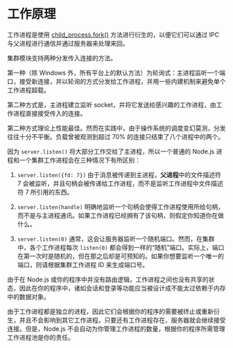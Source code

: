 # 工作原理

工作进程是使用 [child_process.fork()](../child_process/asynchronous_process_creation.md#fork) 方法进行衍生的，以便它们可以通过 IPC 与父进程进行通信并通过服务器来处理来回。

集群模块支持两种分发传入连接的方法。

第一种（除 Windows 外，所有平台上的默认方法）为轮询式：主进程监听一个端口，接受新连接，并以轮询的方式分发给工作进程，并用一些内建机制来避免单个工作进程超载。

第二种方式是，主进程建立监听 socket，并将它发送给感兴趣的工作进程，由工作进程直接接受传入的连接。

第二种方式理论上性能最佳。然而在实践中，由于操作系统的调度变幻莫测，分发往往十分不平衡。负载曾被观测到超过 70% 的连接只结束了八个进程中的两个。

因为 `server.listen()` 将大部分工作交给了主进程，所以一个普通的 Node.js 进程和一个集群工作进程会在三种情况下有所区别：

1. `server.listen({fd: 7})` 由于消息被传递到主进程，**父进程**中的文件描述符 7 会被监听，并且句柄会被传递给工作进程，而不是监听工作进程中文件描述符 7 所引用的东西。

2. `server.listen(handle)` 明确地监听一个句柄会使得工作进程使用所给句柄，而不是与主进程通讯。如果工作进程已经拥有了该句柄，则假定你知道你在做什么。

3. `server.listen(0)` 通常，这会让服务器监听一个随机端口。然而，在集群中，各个工作进程每次 `listen(0)` 都会得到一样的“随机”端口。实际上，端口在第一次时是随机的，但在那之后却是可预知的。如果你想要监听一个唯一的端口，则请根据集群工作进程 ID 来生成端口号。

由于在 Node.js 或你的程序中并没有路由逻辑，工作进程之间也没有共享的状态，因此在你的程序中，诸如会话和登录等功能应当被设计成不能太过依赖于内存中的数据对象。

由于工作进程都是独立的进程，因此它们会根据你的程序的需要被终止或重新衍生，并且不会影响到其它工作进程。只要还有工作进程存在，服务器就会继续接受连接。但是，Node.js 不会自动为你管理工作进程的数量，根据你的程序所需管理工作进程池是你的责任。